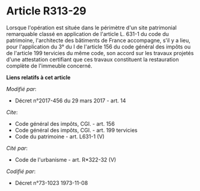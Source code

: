 # Article R313-29

Lorsque l'opération est située dans le périmètre d'un site patrimonial remarquable classé en application de l'article L.
631-1 du code du patrimoine, l'architecte des bâtiments de France accompagne, s'il y a lieu, pour l'application du 3° du I de
l'article 156 du code général des impôts ou de l'article 199 tervicies du même code, son accord sur les travaux projetés
d'une attestation certifiant que ces travaux constituent la restauration complète de l'immeuble concerné.

**Liens relatifs à cet article**

_Modifié par_:

  - Décret n°2017-456 du 29 mars 2017 - art. 14

_Cite_:

  - Code général des impôts, CGI. - art. 156
  - Code général des impôts, CGI. - art. 199 tervicies
  - Code du patrimoine - art. L631-1 (V)

_Cité par_:

  - Code de l'urbanisme - art. R*322-32 (V)

_Codifié par_:

  - Décret n°73-1023 1973-11-08
